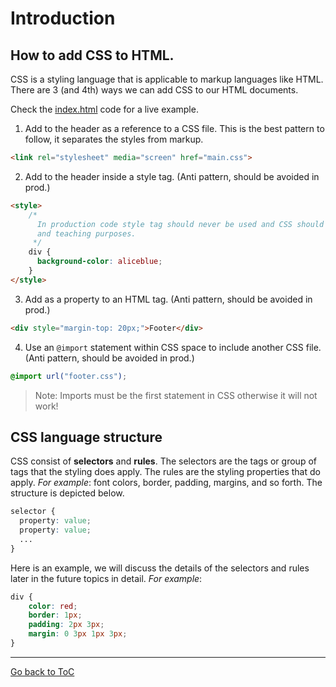 # Introduction

## How to add CSS to HTML. 
CSS is a styling language that is applicable to markup languages like HTML.
There are 3 (and 4th) ways we can add CSS to our HTML documents.

Check the [index.html](index.html) code for a live example.

1. Add to the header as a reference to a CSS file. This is the best pattern to follow, it separates the styles from markup.
```html
<link rel="stylesheet" media="screen" href="main.css">
```
2. Add to the header inside a style tag. (Anti pattern, should be avoided in prod.) 
``` html
<style>
    /*
      In production code style tag should never be used and CSS should moved to an external file. This is only for demo
      and teaching purposes.
     */
    div {
      background-color: aliceblue;
    }
</style>
```
3. Add as a property to an HTML tag. (Anti pattern, should be avoided in prod.)
```html
<div style="margin-top: 20px;">Footer</div>
```
4. Use an `@import` statement within CSS space to include another CSS file. (Anti pattern, should be avoided in prod.)
```css
@import url("footer.css");
```
> Note: Imports must be the first statement in CSS otherwise it will not work!

## CSS language structure
CSS consist of **selectors** and **rules**. The selectors are the tags or group of tags that the styling does apply. The
rules are the styling properties that do apply. _For example_: font colors, border, padding, margins, and so forth. The 
structure is depicted below.

```css
selector {
  property: value;
  property: value;
  ...
}
```

Here is an example, we will discuss the details of the selectors and rules later in the future topics in detail. _For 
example_:

```css
div {
    color: red;
    border: 1px;
    padding: 2px 3px;
    margin: 0 3px 1px 3px;
}
```

---
[Go back to ToC](../README.md)
